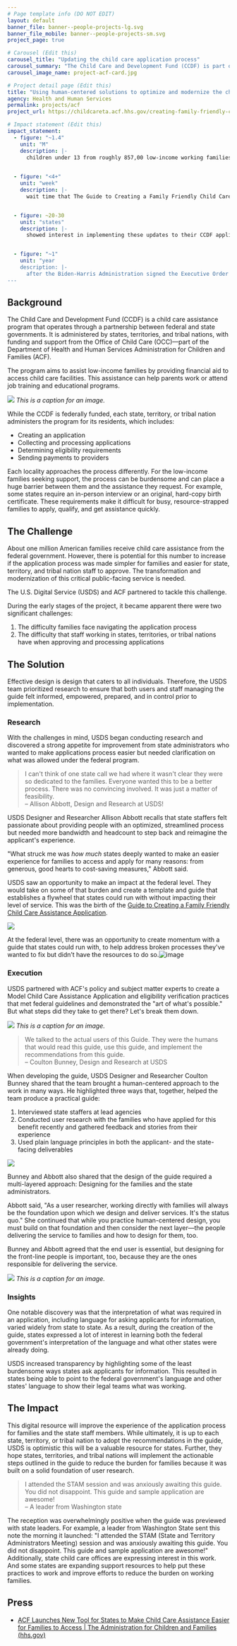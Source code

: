 ```yaml
---
# Page template info (DO NOT EDIT)
layout: default
banner_file: banner--people-projects-lg.svg
banner_file_mobile: banner--people-projects-sm.svg
project_page: true

# Carousel (Edit this)
carousel_title: "Updating the child care application process"
carousel_summary: "The Child Care and Development Fund (CCDF) is part of the Department of Health and Human Services Administration for Children and Families (ACF). The program aims to assist low-income families by providing financial aid to access child care."
carousel_image_name: project-acf-card.jpg

# Project detail page (Edit this)
title: "Using human-centered solutions to optimize and modernize the child care application process"
agency: Health and Human Services
permalink: projects/acf
project_url: https://childcareta.acf.hhs.gov/creating-family-friendly-child-care-assistance-application

# Impact statement (Edit this)
impact_statement:
  - figure: "~1.4"
    unit: "M"
    description: |-
      children under 13 from roughly 857,00 low-income working families are served by the Child Care and Development Fund (CCDF) [*Source*](https://www.acf.hhs.gov/occ/fact-sheet/characteristics-families-served-child-care-and-development-fund-ccdf-based)

      
  - figure: "<4+"
    unit: "week"
    description: |-
      wait time that The Guide to Creating a Family Friendly Child Care Assistance Application aims to significantly reduce during the application process *Source: USDS research*


  - figure: ~20-30
    unit: "states"
    description: |-
      showed interest in implementing these updates to their CCDF applications after presenting the guide at State and Territory Administrators Meeting (STAM) *Source: USDS research*


  - figure: "~1"
    unit: "year
    description: |-
      after the Biden-Harris Administration signed the Executive Order on Improving Customer Experience and Service Delivery for the American People, USDS and Administration for Children and Families (ACF) released the Guide to Creating a Family Friendly Child Care Assistance Application [*Source*](https://www.whitehouse.gov/briefing-room/presidential-actions/2021/12/13/executive-order-on-transforming-federal-customer-experience-and-service-delivery-to-rebuild-trust-in-government/)
---
```


## Background

The Child Care and Development Fund (CCDF) is a child care assistance program that operates through a partnership between federal and state governments. It is administered by states, territories, and tribal nations, with funding and support from the Office of Child Care (OCC)—part of the Department of Health and Human Services Administration for Children and Families (ACF).

The program aims to assist low-income families by providing financial aid to access child care facilities. This assistance can help parents work or attend job training and educational programs.

![](../images/project-acf-icons.jpg)
*This is a caption for an image.*

While the CCDF is federally funded, each state, territory, or tribal nation administers the program for its residents, which includes:
- Creating an application
- Collecting and processing applications
- Determining eligibility requirements
- Sending payments to providers

Each locality approaches the process differently. For the low-income families seeking support, the process can be burdensome and can place a huge barrier between them and the assistance they request. For example, some states require an in-person interview or an original, hard-copy birth certificate. These requirements make it difficult for busy, resource-strapped families to apply, qualify, and get assistance quickly.


## The Challenge

About one million American families receive child care assistance from the federal government. However, there is potential for this number to increase if the application process was made simpler for families and easier for state, territory, and tribal nation staff to approve. The transformation and modernization of this critical public-facing service is needed.

The U.S. Digital Service (USDS) and ACF partnered to tackle this challenge.

During the early stages of the project, it became apparent there were two significant challenges: 
1.	The difficulty families face navigating the application process
2.	The difficulty that staff working in states, territories, or tribal nations have when approving and processing applications

## The Solution

Effective design is design that caters to all individuals. Therefore, the USDS team prioritized research to ensure that both users and staff managing the guide felt informed, empowered, prepared, and in control prior to implementation.

### Research

With the challenges in mind, USDS began conducting research and discovered a strong appetite for improvement from state administrators who wanted to make applications process easier but needed clarification on what was allowed under the federal program.

<blockquote class="pullquote" markdown="1">
I can't think of one state call we had where it wasn't clear they were so dedicated to the families. Everyone wanted this to be a better process. There was no convincing involved. It was just a matter of feasibility.
 <footer>– Allison Abbott, Design and Research at USDS!</footer>
</blockquote>


USDS Designer and Researcher Allison Abbott recalls that state staffers felt passionate about providing people with an optimized, streamlined process but needed more bandwidth and headcount to step back and reimagine the applicant's experience. 

"What struck me was *how much* states deeply wanted to make an easier experience for families to access and apply for many reasons: from generous, good hearts to cost-saving measures," Abbott said.

USDS saw an opportunity to make an impact at the federal level. They would take on some of that burden and create a template and guide that establishes a flywheel that states could run with without impacting their level of service. This was the birth of the [Guide to Creating a Family Friendly Child Care Assistance Application](https://childcareta.acf.hhs.gov/creating-family-friendly-child-care-assistance-application).


![](../images/project-acf-value-momentum.jpg)


At the federal level, there was an opportunity to create momentum with a guide that states could run with, to help address broken processes they've wanted to fix but didn’t have the resources to do so.![image](https://github.com/usds/website/assets/91492387/20517ae7-9a4f-43dc-985f-38b614f8c07d)


### Execution

USDS partnered with ACF's policy and subject matter experts to create a Model Child Care Assistance Application and eligibility verification practices that met federal guidelines and demonstrated the "art of what's possible." But what steps did they take to get there? Let's break them down.

![](../images/project-acf-mockup.jpg)
*This is a caption for an image.*

<blockquote class="pullquote" markdown="1">
We talked to the actual users of this Guide. They were the humans that would read this guide, use this guide, and implement the recommendations from this guide.
 <footer>– Coulton Bunney, Design and Research at USDS</footer>
</blockquote>

When developing the guide, USDS Designer and Researcher Coulton Bunney shared that the team brought a human-centered approach to the work in many ways. He highlighted three ways that, together, helped the team produce a practical guide: 
1.	Interviewed state staffers at lead agencies  
2.	Conducted user research with the families who have applied for this benefit recently and gathered feedback and stories from their experience  
3.	Used plain language principles in both the applicant- and the state-facing deliverables


![](../images/project-acf-value-users.jpg)


Bunney and Abbott also shared that the design of the guide required a multi-layered approach: Designing for the families and the state administrators.

Abbott said, "As a user researcher, working directly with families will always be the foundation upon which we design and deliver services. It's the status quo." She continued that while you practice human-centered design, you must build on that foundation and then consider the next layer—the people delivering the service to families and how to design for them, too. 

Bunney and Abbott agreed that the end user is essential, but designing for the front-line people is important, too, because they are the ones responsible for delivering the service. 


![](../images/project-acf-mockup2.jpg)
*This is a caption for an image.*

### Insights

One notable discovery was that the interpretation of what was required in an application, including language for asking applicants for information, varied widely from state to state. As a result, during the creation of the guide, states expressed a lot of interest in learning both the federal government's interpretation of the language and what other states were already doing. 

USDS increased transparency by highlighting some of the least burdensome ways states ask applicants for information. This resulted in states being able to point to the federal government's language and other states' language to show their legal teams what was working.

## The Impact

This digital resource will improve the experience of the application process for families and the state staff members. While ultimately, it is up to each state, territory, or tribal nation to adopt the recommendations in the guide, USDS is optimistic this will be a valuable resource for states. Further, they hope states, territories, and tribal nations will implement the actionable steps outlined in the guide to reduce the burden for families because it was built on a solid foundation of user research. 


<blockquote class="pullquote" markdown="1">
I attended the STAM session and was anxiously awaiting this guide. You did not disappoint. This guide and sample application are awesome!
 <footer>– A leader from Washington state</footer>
</blockquote>

The reception was overwhelmingly positive when the guide was previewed with state leaders. For example, a leader from Washington State sent this note the morning it launched: "I attended the STAM (State and Territory Administrators Meeting) session and was anxiously awaiting this guide. You did not disappoint. This guide and sample application are awesome!" 
Additionally, state child care offices are expressing interest in this work. And some states are expanding support resources to help put these practices to work and improve efforts to reduce the burden on working families.



## Press

- [ACF Launches New Tool for States to Make Child Care Assistance Easier for Families to Access | The Administration for Children and Families (hhs.gov)](https://www.acf.hhs.gov/media/press/2022/media/acf-launches-new-tool-states-make-child-care-assistance-easier-families)


